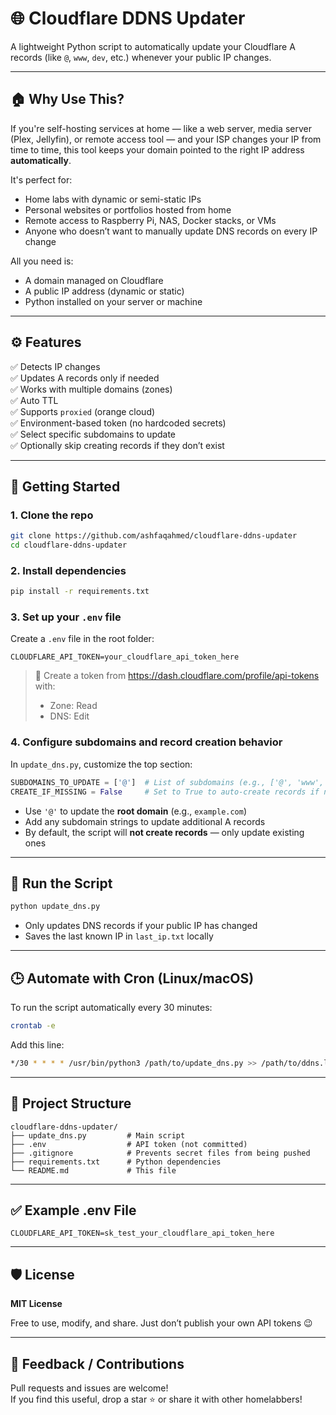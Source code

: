 # 🌐 Cloudflare DDNS Updater

A lightweight Python script to automatically update your Cloudflare A records (like `@`, `www`, `dev`, etc.) whenever your public IP changes.

---

## 🏠 Why Use This?

If you're self-hosting services at home — like a web server, media server (Plex, Jellyfin), or remote access tool — and your ISP changes your IP from time to time, this tool keeps your domain pointed to the right IP address **automatically**.

It's perfect for:
- Home labs with dynamic or semi-static IPs
- Personal websites or portfolios hosted from home
- Remote access to Raspberry Pi, NAS, Docker stacks, or VMs
- Anyone who doesn’t want to manually update DNS records on every IP change

All you need is:
- A domain managed on Cloudflare
- A public IP address (dynamic or static)
- Python installed on your server or machine

---

## ⚙️ Features

✅ Detects IP changes  
✅ Updates A records only if needed  
✅ Works with multiple domains (zones)  
✅ Auto TTL  
✅ Supports `proxied` (orange cloud)  
✅ Environment-based token (no hardcoded secrets)  
✅ Select specific subdomains to update  
✅ Optionally skip creating records if they don’t exist

---

## 🚀 Getting Started

### 1. Clone the repo

```bash
git clone https://github.com/ashfaqahmed/cloudflare-ddns-updater
cd cloudflare-ddns-updater
```

### 2. Install dependencies

```bash
pip install -r requirements.txt
```

### 3. Set up your `.env` file

Create a `.env` file in the root folder:

```env
CLOUDFLARE_API_TOKEN=your_cloudflare_api_token_here
```

> 🔐 Create a token from https://dash.cloudflare.com/profile/api-tokens with:
> - Zone: Read
> - DNS: Edit

### 4. Configure subdomains and record creation behavior

In `update_dns.py`, customize the top section:

```python
SUBDOMAINS_TO_UPDATE = ['@']  # List of subdomains (e.g., ['@', 'www', 'dev'])
CREATE_IF_MISSING = False     # Set to True to auto-create records if not found
```

- Use `'@'` to update the **root domain** (e.g., `example.com`)
- Add any subdomain strings to update additional A records
- By default, the script will **not create records** — only update existing ones

---

## 🧪 Run the Script

```bash
python update_dns.py
```

- Only updates DNS records if your public IP has changed
- Saves the last known IP in `last_ip.txt` locally

---

## 🕒 Automate with Cron (Linux/macOS)

To run the script automatically every 30 minutes:

```bash
crontab -e
```

Add this line:

```bash
*/30 * * * * /usr/bin/python3 /path/to/update_dns.py >> /path/to/ddns.log 2>&1
```

---

## 📁 Project Structure

```
cloudflare-ddns-updater/
├── update_dns.py         # Main script
├── .env                  # API token (not committed)
├── .gitignore            # Prevents secret files from being pushed
├── requirements.txt      # Python dependencies
└── README.md             # This file
```

---

## ✅ Example .env File

```
CLOUDFLARE_API_TOKEN=sk_test_your_cloudflare_api_token_here
```

---

## 🛡 License

**MIT License**

Free to use, modify, and share. Just don’t publish your own API tokens 😉

---

## 💬 Feedback / Contributions

Pull requests and issues are welcome!  
If you find this useful, drop a star ⭐ or share it with other homelabbers!
